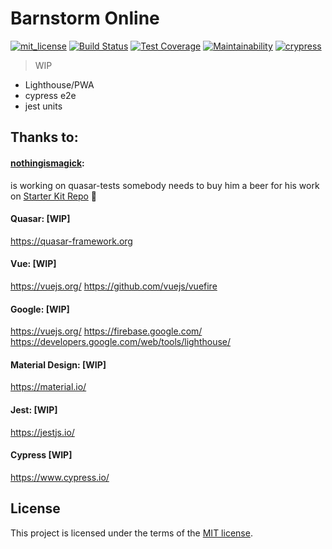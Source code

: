 # Barnstorm Online 
[![mit_license](https://img.shields.io/badge/license-MIT-green.svg)](https://github.com/barnstorm-online/Dashboard/blob/master/LICENSE)
[![Build Status](https://travis-ci.org/Barnstorm-Online/Dashboard.svg?branch=master)](https://travis-ci.org/Barnstorm-Online/Dashboard)
[![Test Coverage](https://api.codeclimate.com/v1/badges/59c2834d277b851a6814/test_coverage)](https://codeclimate.com/github/Barnstorm-Online/Dashboard/test_coverage)
[![Maintainability](https://api.codeclimate.com/v1/badges/59c2834d277b851a6814/maintainability)](https://codeclimate.com/github/Barnstorm-Online/Dashboard/maintainability)
[![crypress](https://img.shields.io/badge/cypress.io-tests-green.svg?style=flat-square)](https://cypress.io)


> WIP
- Lighthouse/PWA
- cypress e2e 
- jest units

## Thanks to:

#### [nothingismagick](https://github.com/nothingismagick):
  is working on quasar-tests somebody needs to buy him a beer for his work
 on [Starter Kit Repo](https://github.com/nothingismagick/quasar-starter-ssr-pwa-jest-cypress) 
 :beers:
 
#### Quasar: [WIP]
https://quasar-framework.org

#### Vue: [WIP]
https://vuejs.org/
https://github.com/vuejs/vuefire

#### Google: [WIP]
https://vuejs.org/
https://firebase.google.com/
https://developers.google.com/web/tools/lighthouse/

#### Material Design: [WIP]
https://material.io/

#### Jest: [WIP]
https://jestjs.io/

#### Cypress [WIP]
https://www.cypress.io/


## License


This project is licensed under the terms of the [MIT license](/LICENSE).
